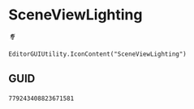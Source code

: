 # SceneViewLighting
![](/img/SceneViewLighting.png)

``` CSharp
EditorGUIUtility.IconContent("SceneViewLighting")
```
## GUID
```
779243408823671581
```
